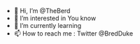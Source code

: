 - 👋 Hi, I’m @TheBerd
- 👀 I’m interested in You know
- 🌱 I’m currently learning
- 📫 How to reach me : Twitter @BredDuke
